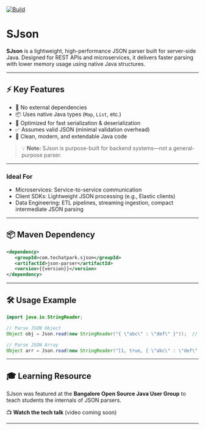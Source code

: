 [![Build](https://github.com/techatpark/sjson/actions/workflows/develop.yml/badge.svg)](https://github.com/techatpark/sjson/actions/workflows/develop.yml)

# SJson

**SJson** is a lightweight, high-performance JSON parser built for server-side Java. Designed for REST APIs and microservices, it delivers faster parsing with lower memory usage using native Java structures.

---

## ⚡ Key Features

- 🚫 No external dependencies
- 📦 Uses native Java types (`Map`, `List`, etc.)
- 🚀 Optimized for fast serialization & deserialization
- ✅ Assumes valid JSON (minimal validation overhead)
- 🧠 Clean, modern, and extendable Java code

> 💡 **Note:** SJson is purpose-built for backend systems—not a general-purpose parser.

---

### Ideal For

- Microservices: Service-to-service communication
- Client SDKs: Lightweight JSON processing (e.g., Elastic clients)
- Data Engineering: ETL pipelines, streaming ingestion, compact intermediate JSON parsing

---

## 📦 Maven Dependency

```xml
<dependency>
   <groupId>com.techatpark.sjson</groupId>
   <artifactId>json-parser</artifactId>
   <version>{{version}}</version>
</dependency>
```

---

## 🛠️ Usage Example

```java
import java.io.StringReader;

// Parse JSON Object
Object obj = Json.read(new StringReader("{ \"abc\" : \"def\" }"));  // Map<String, Object>

// Parse JSON Array
Object arr = Json.read(new StringReader("[1, true, { \"abc\" : \"def\" }]"));  // List<Object>
```

---

## 🎓 Learning Resource

SJson was featured at the **Bangalore Open Source Java User Group** to teach students the internals of JSON parsers.

📺 **Watch the tech talk** (video coming soon)

---

